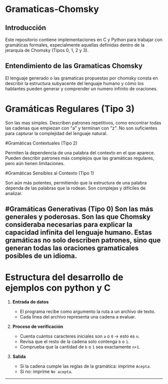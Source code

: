 # Gramaticas-Chomsky

## Introducción
Este repositorio contiene implementaciones en C y Python para trabajar con gramáticas formales, especialmente aquellas definidas dentro de la jerarquía de Chomsky (Tipos 0, 1, 2 y 3).

## Entendimiento de las Gramaticas Chomsky

El lenguaje generado o las gramaticas propuestas por chomsky consta en describir la estructura subyacente del lenguaje humano y cómo los hablantes pueden generar y comprender un numero infinito de oraciones.

# Gramáticas Regulares (Tipo 3)

Son las mas simples. Describen patrones repetitivos, como encontrar todas las cadenas que empiezan con "a" y terminan con "z". No son suficientes para capturar la complejidad del lenguaje natural.

#Gramáticas Contextuales (Tipo 2)

Permiten la dependencia de una palabra del contexto en el que aparece. Pueden describir patrones más complejos que las gramáticas regulares, pero aún tienen limitaciones.

#Gramáticas Sensibles al Contexto (Tipo 1)

Son aún más potentes, permitiendo que la estructura de una palabra dependa de las palabras que la rodean. Son complejas y difíciles de analizar.

#Gramáticas Generativas (Tipo 0)
Son las más generales y poderosas. Son las que Chomsky consideraba necesarias para explicar la capacidad infinita del lenguaje humano. Estas gramáticas no solo describen patrones, sino que generan todas las oraciones gramaticales posibles de un idioma.
---
# Estructura del desarrollo de ejemplos con python y C

1. **Entrada de datos**
   - El programa recibe como argumento la ruta a un archivo de texto.
   - Cada línea del archivo representa una cadena a evaluar.

2. **Proceso de verificación**
   - Cuenta cuántos caracteres iniciales son `a` o `0` → esto es `n`.
   - Revisa que el resto de la cadena solo contenga `b` o `1`.
   - Comprueba que la cantidad de `b` o `1` sea exactamente `n+1`.

3. **Salida**
   - Si la cadena cumple las reglas de la gramática: imprime `Acepta`.
   - Si no: imprime `No acepta`.

---
